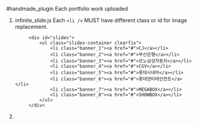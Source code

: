 #handmade_plugin
Each portfolio work uploaded

1. infinite_slide.js
Each `<li />` MUST have different class or id for image replacement.

			<div id="slides">
				<ul class="slides-container clearfix">
					<li class="banner_1"><a href="#">CJ</a></li>
					<li class="banner_2"><a href="#">부산은행</a></li>
					<li class="banner_3"><a href="#">르노삼성자동차</a></li>
					<li class="banner_4"><a href="#">CGV</a></li>
					<li class="banner_5"><a href="#">롯데시네마</a></li>
					<li class="banner_6"><a href="#">롯데엔터테인먼트</a></li>
					<li class="banner_7"><a href="#">MEGABOX</a></li>
					<li class="banner_8"><a href="#">SHOWBOX</a></li>
				</ul>
			</div>
      
2. 
